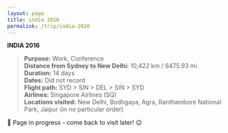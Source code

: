 ```yaml
---
layout: page
title: india 2016
permalink: /trip/india-2016
---
```


<b>INDIA 2016</b>

<blockquote>
<b>Purpose:</b> Work, Conference<br />
<b>Distance from Sydney to New Delhi:</b> 10,422 km / 6475.93 mi<br />
<b>Duration:</b> 14 days<br />
<b>Dates:</b> Did not record <br />
<b>Flight path:</b> SYD > SIN > DEL > SIN > SYD<br />
<b>Airlines:</b> Singapore Airlines (SQ)<br />
<b>Locations visited:</b> New Delhi, Bodhgaya, Agra, Ranthambore National Park, Jaipur (in no particular order)
</blockquote>


🚧 Page in progress - come back to visit later! 😉

<style>
  .wrapper {
    max-width: 58em;
  }
</style>